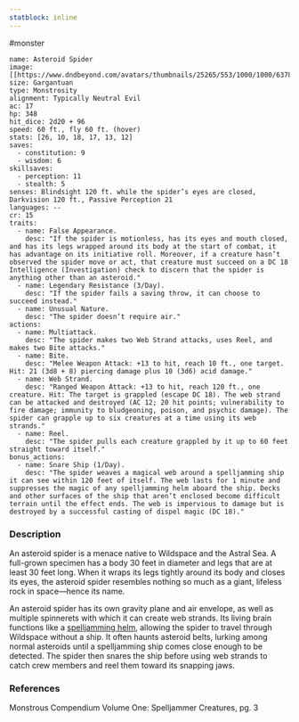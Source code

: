 ```yaml
---
statblock: inline
---
```

#monster 

```statblock
name: Asteroid Spider
image: [[https://www.dndbeyond.com/avatars/thumbnails/25265/553/1000/1000/637861450514009347.jpeg]]
size: Gargantuan
type: Monstrosity
alignment: Typically Neutral Evil
ac: 17
hp: 348
hit_dice: 2d20 + 96
speed: 60 ft., fly 60 ft. (hover)
stats: [26, 10, 18, 17, 13, 12]
saves:
  - constitution: 9
  - wisdom: 6
skillsaves:
  - perception: 11
  - stealth: 5
senses: Blindsight 120 ft. while the spider’s eyes are closed, Darkvision 120 ft., Passive Perception 21
languages: --
cr: 15
traits:
  - name: False Appearance.
    desc: "If the spider is motionless, has its eyes and mouth closed, and has its legs wrapped around its body at the start of combat, it has advantage on its initiative roll. Moreover, if a creature hasn’t observed the spider move or act, that creature must succeed on a DC 18 Intelligence (Investigation) check to discern that the spider is anything other than an asteroid."
  - name: Legendary Resistance (3/Day).
    desc: "If the spider fails a saving throw, it can choose to succeed instead."
  - name: Unusual Nature.
    desc: "The spider doesn’t require air."
actions:
  - name: Multiattack.
    desc: "The spider makes two Web Strand attacks, uses Reel, and makes two Bite attacks."
  - name: Bite.
    desc: "Melee Weapon Attack: +13 to hit, reach 10 ft., one target. Hit: 21 (3d8 + 8) piercing damage plus 10 (3d6) acid damage."
  - name: Web Strand.
    desc: "Ranged Weapon Attack: +13 to hit, reach 120 ft., one creature. Hit: The target is grappled (escape DC 18). The web strand can be attacked and destroyed (AC 12; 20 hit points; vulnerability to fire damage; immunity to bludgeoning, poison, and psychic damage). The spider can grapple up to six creatures at a time using its web strands."
  - name: Reel.
    desc: "The spider pulls each creature grappled by it up to 60 feet straight toward itself."
bonus_actions:
  - name: Snare Ship (1/Day).
    desc: "The spider weaves a magical web around a spelljamming ship it can see within 120 feet of itself. The web lasts for 1 minute and suppresses the magic of any spelljamming helm aboard the ship. Decks and other surfaces of the ship that aren’t enclosed become difficult terrain until the effect ends. The web is impervious to damage but is destroyed by a successful casting of dispel magic (DC 18)."
```

### Description

An asteroid spider is a menace native to Wildspace and the Astral Sea. A full-grown specimen has a body 30 feet in diameter and legs that are at least 30 feet long. When it wraps its legs tightly around its body and closes its eyes, the asteroid spider resembles nothing so much as a giant, lifeless rock in space—hence its name.

An asteroid spider has its own gravity plane and air envelope, as well as multiple spinnerets with which it can create web strands. Its living brain functions like a [spelljamming helm](https://www.dndbeyond.com/magic-items/5439867-spelljamming-helm), allowing the spider to travel through Wildspace without a ship. It often haunts asteroid belts, lurking among normal asteroids until a spelljamming ship comes close enough to be detected. The spider then snares the ship before using web strands to catch crew members and reel them toward its snapping jaws.

### References

Monstrous Compendium Volume One: Spelljammer Creatures, pg. 3